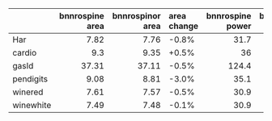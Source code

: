 |           |   bnnrospine area |   bnnrospinor area | area change   |   bnnrospine power |   bnnrospinor power | power change   |
|:----------|------------------:|-------------------:|:--------------|-------------------:|--------------------:|:---------------|
| Har       |              7.82 |               7.76 | -0.8%         |               31.7 |                31.5 | -0.6%          |
| cardio    |              9.3  |               9.35 | +0.5%         |               36   |                36.2 | +0.6%          |
| gasId     |             37.31 |              37.11 | -0.5%         |              124.4 |               121.8 | -2.1%          |
| pendigits |              9.08 |               8.81 | -3.0%         |               35.1 |                34.1 | -2.8%          |
| winered   |              7.61 |               7.57 | -0.5%         |               30.9 |                30.8 | -0.3%          |
| winewhite |              7.49 |               7.48 | -0.1%         |               30.9 |                30.6 | -1.0%          |
